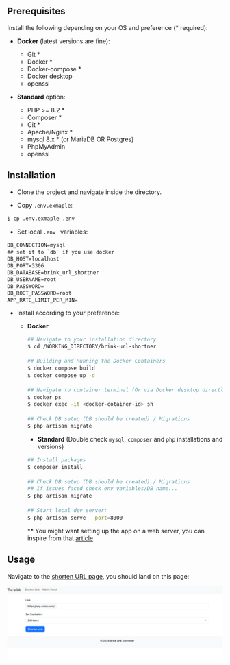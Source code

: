 ## Prerequisites
Install the following depending on your OS and preference (* required):

- **Docker** (latest versions are fine):
  - Git *
  - Docker *
  - Docker-compose *
  - Docker desktop
  - openssl

- **Standard** option:
  - PHP >= 8.2 *
  - Composer *
  - Git *
  - Apache/Nginx *
  - mysql 8.x * (or MariaDB OR Postgres)
  - PhpMyAdmin
  - openssl

## Installation
- Clone the project and navigate inside the directory.

- Copy `.env.exmaple`:
```bash
$ cp .env.exmaple .env
```

- Set local `.env ` variables:
```dotenv
DB_CONNECTION=mysql
## set it to `db` if you use docker
DB_HOST=localhost
DB_PORT=3306
DB_DATABASE=brink_url_shortner
DB_USERNAME=root
DB_PASSWORD=
DB_ROOT_PASSWORD=root
APP_RATE_LIMIT_PER_MIN=
```

- Install according to your preference:

  - **Docker**
    ```bash
    ## Navigate to your installation directory
    $ cd /WORKING_DIRECTORY/brink-url-shortner
    
    ## Building and Running the Docker Containers 
    $ docker compose build
    $ docker compose up -d
    
    ## Navigate to container terminal (Or via Docker desktop directly)
    $ docker ps
    $ docker exec -it <docker-cotainer-id> sh
    
    ## Check DB setup (DB should be created) / Migrations
    $ php artisan migrate
    ```

    - **Standard** (Double check `mysql`, `composer` and `php` installations and versions)
    ```bash
    ## Install packages
    $ composer install
    
    ## Check DB setup (DB should be created) / Migrations
    ## If issues faced check env variables/DB name...
    $ php artisan migrate
    
    ## Start local dev server:
    $ php artisan serve --port=8000
    ```

    ** You might want setting up the app on a web server, you can inspire from that [article](https://adeyomoladev.medium.com/how-to-deploy-a-laravel-app-using-apache-and-mysql-4910a07f9a0c)

## Usage
Navigate to the [shorten URL page](http://localhost:8000/urls), you should land on this page:

![img.png](docs/img.png)
